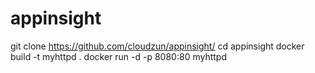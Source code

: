 # appinsight

git clone https://github.com/cloudzun/appinsight/
cd appinsight
docker build -t myhttpd .
docker run -d -p 8080:80 myhttpd


